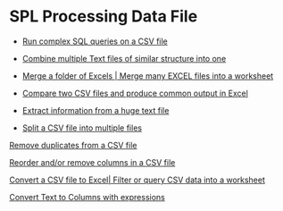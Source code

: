 # SPL Processing Data File

- [Run complex SQL queries on a CSV file](run-sql-over-csv&xls.md)

- [Combine multiple Text files of similar structure into one](combine-multiple-CSVs-into-one.md)

- [Merge a folder of Excels | Merge many EXCEL files into a worksheet](merge-multiple-excels-into-one.md)

- [Compare two CSV files and produce common output in Excel](compare-two-CSV-files.md)

- [Extract information from a huge text file](extract-a-huge-text-file.md)

- [Split a CSV file into multiple files](split-a-csv-file-into-multiple-files.md)

[Remove duplicates from a CSV file]()

[Reorder and/or remove columns in a CSV file]()

[Convert a CSV file to Excel| Filter or query CSV data into a worksheet]()

[Convert Text to Columns with expressions]()



